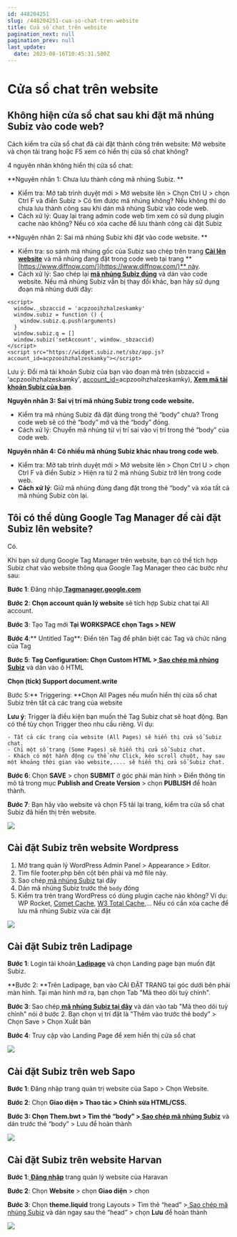 ```yaml
---
id: 448204251
slug: /448204251-cua-so-chat-tren-website
title: Cửa sổ chat trên website
pagination_next: null
pagination_prev: null
last_update:
  date: 2023-08-16T10:45:31.500Z
---
```


# Cửa sổ chat trên website



## Không hiện cửa sổ chat sau khi đặt mã nhúng Subiz vào code web?




Cách kiểm tra cửa sổ chat đã cài đặt thành công trên website: Mở website và chọn tải trang hoặc F5 xem có hiển thị cửa sổ chat không?



4 nguyên nhân không hiển thị cửa sổ chat:



**Nguyên nhân 1: Chưa lưu thành công mã nhúng Subiz. **

- Kiểm tra: Mở tab trình duyệt mới > Mở website lên > Chọn Ctrl U > chọn Ctrl F và điền Subiz > Có tìm được mã nhúng không? Nếu không thì do chưa lưu thành công sau khi dán mã nhúng Subiz vào code web.
- Cách xử lý: Quay lại trang admin code web tìm xem có sử dụng plugin cache nào không? Nếu có xóa cache để lưu thành công cài đặt Subiz



**Nguyên nhân 2: Sai mã nhúng Subiz khi đặt vào code website. **

- Kiểm tra: so sánh mã nhúng gốc của Subiz sao chép trên trang **[Cài lên website](https://app.subiz.com.vn/website/install)** và mã nhúng đang đặt trong code web tại trang **[https://www.diffnow.com/](https://www.diffnow.com/)** này.
- Cách xử lý: Sao chép lại **[mã nhúng Subiz đúng](https://app.subiz.com.vn/website/install)** và dán vào code website. Nếu mã nhúng Subiz vẫn bị thay đổi khác, bạn hãy sử dụng đoạn mã nhúng dưới đây:


```
<script>
  window._sbzaccid = 'acpzooihzhalzeskamky'
  window.subiz = function () {
    window.subiz.q.push(arguments)
  }
  window.subiz.q = []
  window.subiz('setAccount', window._sbzaccid)
</script>
<script src="https://widget.subiz.net/sbz/app.js?account_id=acpzooihzhalzeskamky"></script>

```




Lưu ý: Đổi mã tài khoản Subiz của bạn vào đoạn mã trên (sbzaccid = 'acpzooihzhalzeskamky', [account\_id=](https://widget.subiz.net/sbz/app.js?account_id=acqopvkzjjsmiamcmvwf)acpzooihzhalzeskamky), **[Xem mã tài khoản Subiz của bạn](https://app.subiz.com.vn/settings/)**.









**Nguyên nhân 3: Sai vị trí mã nhúng Subiz trong code website.** 

- Kiểm tra mã nhúng Subiz đã đặt đúng trong thẻ “body” chưa? Trong code web sẽ có thẻ “body” mở và thẻ “body” đóng.
- Cách xử lý: Chuyển mã nhúng từ vị trí sai vào vị trí trong thẻ “body” của code web.



**Nguyên nhân 4: Có nhiều mã nhúng Subiz khác nhau trong code web**. 

- Kiểm tra: Mở tab trình duyệt mới > Mở website lên > Chọn Ctrl U > chọn Ctrl F và điền Subiz > Hiện ra từ 2 mã nhúng Subiz trở lên trong code web.
- **Cách xử lý**: Giữ mã nhúng đúng đang đặt trong thẻ “body” và xóa tất cả mã nhúng Subiz còn lại.


## Tôi có thể dùng Google Tag Manager để cài đặt Subiz lên website?




Có.



Khi bạn sử dụng Google Tag Manager trên website, bạn có thể tích hợp Subiz chat vào website thông qua Google Tag Manager theo các bước như sau:

**Bước 1**: Đăng nhập[ ](https://tagmanager.google.com/#/home)**[Tagmanager.google.com](https://tagmanager.google.com/#/home)**

**Bước 2**: **Chọn account quản lý website** sẽ tích hợp Subiz chat tại All account.

**Bước 3**: Tạo Tag mới **Tại WORKSPACE chọn Tags > NEW**

**Bước 4**:** Untitled Tag**: Điền tên Tag để phân biệt các Tag và chức năng của Tag

**Bước 5**: **Tag Configuration: **Chọn Custom HTML >[ ](https://app.subiz.com.vn/website/install)**[Sao chép mã nhúng Subiz](https://app.subiz.com.vn/website/install)** và dán vào ô HTML

**Chọn (tick) Support document.write**

Bước 5:** Triggering: **Chọn All Pages nếu muốn hiển thị cửa sổ chat Subiz trên tất cả các trang của website



**Lưu ý**: Trigger là điều kiện bạn muốn thẻ Tag Subiz chat sẽ hoạt động. Bạn có thể tùy chọn Trigger theo nhu cầu riêng. Ví dụ:

    - Tất cả các trang của website (All Pages) sẽ hiển thị cửa sổ Subiz chat.
    - Chỉ một số trang (Some Pages) sẽ hiển thị cửa sổ Subiz chat.
    - Khách có một hành động cụ thể như Click, kéo scroll chuột, hay sau một khoảng thời gian vào website,.... sẽ hiển thị cửa sổ Subiz chat.

**Bước 6**: Chọn **SAVE** > chọn **SUBMIT** ở góc phải màn hình > Điền thông tin mô tả trong mục **Publish and Create Version** > chọn **PUBLISH** để hoàn thành.

**Bước 7**: Bạn hãy vào website và chọn F5 tải lại trang, kiểm tra cửa sổ chat Subiz đã hiển thị trên website.


![](https://vcdn.subiz-cdn.com/file/b24cc7dffc26c84921322d2215547aa782f824d6b63b504880318ab9f9f37530_acpxkgumifuoofoosble)

## Cài đặt Subiz trên website Wordpress


01. Mở trang quản lý WordPress Admin Panel > Appearance > Editor.
11. Tìm file footer.php bên cột bên phải và mở file này.
21. Sao chép[ mã nhúng Subiz](https://app.subiz.com.vn/website/install) tại đây
31. Dán mã nhúng Subiz trước thẻ `body` đóng
41. Kiểm tra trên trang WordPress có dùng plugin cache nào không? Ví dụ: WP Rocket, [Comet Cache](https://wordpress.org/plugins/comet-cache/), [W3 Total Cache](https://wordpress.org/plugins/w3-total-cache/),... Nếu có cần xóa cache để lưu mã nhúng Subiz vừa cài đặt




![](https://vcdn.subiz-cdn.com/file/e1eed3bfefff1cc6b291c13e840f1ebc93bf0decd8a56c58622e73fe3d24b063_acpxkgumifuoofoosble)



## Cài đặt Subiz trên Ladipage


**Bước 1**: Login tài khoản[ ](https://ladipage.vn)**[Ladipage](https://ladipage.vn)** và chọn Landing page bạn muốn đặt Subiz.

**Bước 2: **Trên Ladipage, bạn vào CÀI ĐẶT TRANG tại góc dưới bên phải màn hình. Tại màn hình mở ra, bạn chọn Tab "Mã theo dõi tuỳ chỉnh". 

**Bước 3**: Sao chép[ ](https://app.subiz.com.vn/website/install)**[mã nhúng Subiz tại đây](https://app.subiz.com.vn/website/install)** và dán vào tab "Mã theo dõi tuỳ chỉnh" nói ở bước 2. Bạn chọn vị trí đặt là "Thêm vào trước thẻ body” > Chọn Save > Chọn Xuất bản

**Bước 4**: Truy cập vào Landing Page để xem hiển thị cửa sổ chat


![](https://vcdn.subiz-cdn.com/file/b53ab0290cf70df144b3e5164abb8bf69688f5c3a865c8f5de66a92bffb98050_acpxkgumifuoofoosble)



## Cài đặt Subiz trên web Sapo




**Bước 1**: Đăng nhập trang quản trị website của Sapo > Chọn Website.

**Bước 2**: Chọn **Giao diện > Thao tác > Chỉnh sửa HTML/CSS.**

**Bước 3: **Chọn Them.bwt > Tìm thẻ “body” >[ ](https://app.subiz.com/settings/install)**[Sao chép mã nhúng Subiz](https://app.subiz.com/settings/install)** và dán trước thẻ “body” > Lưu để hoàn thành




![](https://vcdn.subiz-cdn.com/file/23cc211a5802acc41fd26b90df83756ef3368f7a37037b109245bbbacaf3b9ad_acpxkgumifuoofoosble)



## Cài đặt Subiz trên website Harvan




**Bước 1**:[ ](https://myharavan.com/admin/auth/login)**[Đăng nhập](https://myharavan.com/admin/auth/login)** trang quản lý website của Haravan

**Bước 2**: Chọn **Website** > chọn **Giao diện** > chọn

**Bước 3**: Chọn **theme.liquid** trong Layouts > Tìm thẻ “head” >[ ](https://app.subiz.com/settings/install)[Sao chép mã nhúng Subiz](https://app.subiz.com/settings/install) và dán ngay sau thẻ “head” > chọn **Lưu** để hoàn thành




![](https://vcdn.subiz-cdn.com/file/8fb1222914f28f1d632e3a0e8d184eb04ac492234d9a0fa5b20336bf44e2f654_acpxkgumifuoofoosble)